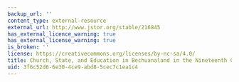 ```yaml
---
backup_url: ''
content_type: external-resource
external_url: http://www.jstor.org/stable/216845
has_external_licence_warning: true
has_external_license_warning: true
is_broken: ''
license: https://creativecommons.org/licenses/by-nc-sa/4.0/
title: Church, State, and Education in Bechuanaland in the Nineteenth Century
uid: 3f6c52d6-6e30-4ce9-abd8-5cec7c1ea1c4
---
```

